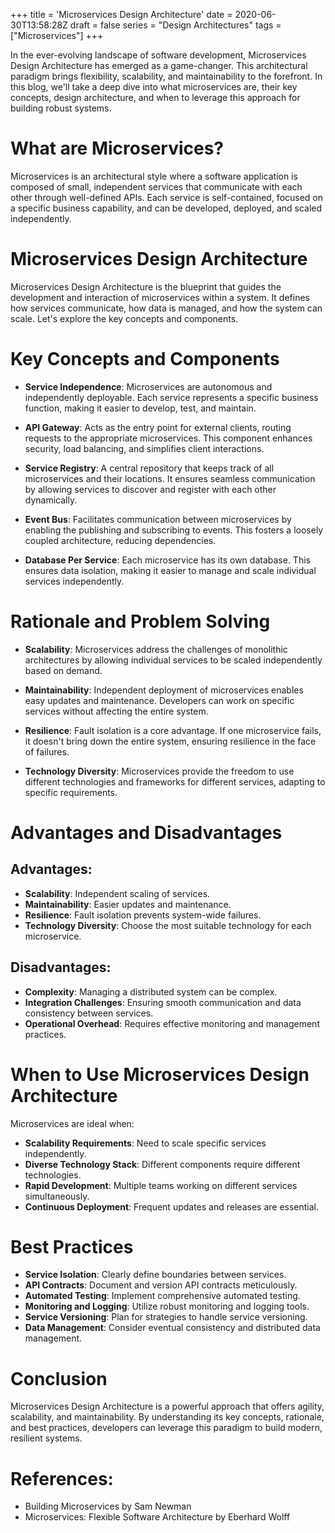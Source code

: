 +++
title = 'Microservices Design Architecture'
date = 2020-06-30T13:58:28Z
draft = false
series = "Design Architectures"
tags = ["Microservices"]
+++

In the ever-evolving landscape of software development, Microservices Design Architecture has emerged as a game-changer. This architectural paradigm brings flexibility, scalability, and maintainability to the forefront. In this blog, we'll take a deep dive into what microservices are, their key concepts, design architecture, and when to leverage this approach for building robust systems.

# What are Microservices?

Microservices is an architectural style where a software application is composed of small, independent services that communicate with each other through well-defined APIs. Each service is self-contained, focused on a specific business capability, and can be developed, deployed, and scaled independently.

# Microservices Design Architecture

Microservices Design Architecture is the blueprint that guides the development and interaction of microservices within a system. It defines how services communicate, how data is managed, and how the system can scale. Let's explore the key concepts and components.

# Key Concepts and Components

- **Service Independence**: Microservices are autonomous and independently deployable. Each service represents a specific business function, making it easier to develop, test, and maintain.

- **API Gateway**: Acts as the entry point for external clients, routing requests to the appropriate microservices. This component enhances security, load balancing, and simplifies client interactions.

- **Service Registry**: A central repository that keeps track of all microservices and their locations. It ensures seamless communication by allowing services to discover and register with each other dynamically.

- **Event Bus**: Facilitates communication between microservices by enabling the publishing and subscribing to events. This fosters a loosely coupled architecture, reducing dependencies.

- **Database Per Service**: Each microservice has its own database. This ensures data isolation, making it easier to manage and scale individual services independently.

# Rationale and Problem Solving

- **Scalability**: Microservices address the challenges of monolithic architectures by allowing individual services to be scaled independently based on demand.

- **Maintainability**: Independent deployment of microservices enables easy updates and maintenance. Developers can work on specific services without affecting the entire system.

- **Resilience**: Fault isolation is a core advantage. If one microservice fails, it doesn't bring down the entire system, ensuring resilience in the face of failures.

- **Technology Diversity**: Microservices provide the freedom to use different technologies and frameworks for different services, adapting to specific requirements.

# Advantages and Disadvantages

## Advantages:

- **Scalability**: Independent scaling of services.
- **Maintainability**: Easier updates and maintenance.
- **Resilience**: Fault isolation prevents system-wide failures.
- **Technology Diversity**: Choose the most suitable technology for each microservice.

## Disadvantages:

- **Complexity**: Managing a distributed system can be complex.
- **Integration Challenges**: Ensuring smooth communication and data consistency between services.
- **Operational Overhead**: Requires effective monitoring and management practices.

# When to Use Microservices Design Architecture

Microservices are ideal when:

- **Scalability Requirements**: Need to scale specific services independently.
- **Diverse Technology Stack**: Different components require different technologies.
- **Rapid Development**: Multiple teams working on different services simultaneously.
- **Continuous Deployment**: Frequent updates and releases are essential.

# Best Practices

- **Service Isolation**: Clearly define boundaries between services.
- **API Contracts**: Document and version API contracts meticulously.
- **Automated Testing**: Implement comprehensive automated testing.
- **Monitoring and Logging**: Utilize robust monitoring and logging tools.
- **Service Versioning**: Plan for strategies to handle service versioning.
- **Data Management**: Consider eventual consistency and distributed data management.

# Conclusion

Microservices Design Architecture is a powerful approach that offers agility, scalability, and maintainability. By understanding its key concepts, rationale, and best practices, developers can leverage this paradigm to build modern, resilient systems.

# References:

- Building Microservices by Sam Newman
- Microservices: Flexible Software Architecture by Eberhard Wolff
